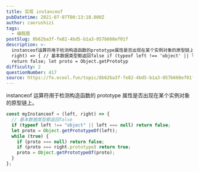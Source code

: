 ```yaml
---
title: 实现 instanceof
pubDatetime: 2021-07-07T00:13:18.000Z
author: caorushizi
tags:
  - 编程题
postSlug: 8b62ba3f-fe82-4bd5-b1a3-057b668ef01f
description: >-
  instanceof运算符用于检测构造函数的prototype属性是否出现在某个实例对象的原型链上。 const myInstanceof = (left,
  right) => { // 基本数据类型都返回false if (typeof left !== 'object' || left === null)
  return false; let proto = Object.getPrototyp
difficulty: 2
questionNumber: 417
source: https://fe.ecool.fun/topic/8b62ba3f-fe82-4bd5-b1a3-057b668ef01f
---
```


instanceof 运算符用于检测构造函数的 prototype 属性是否出现在某个实例对象的原型链上。

```js
const myInstanceof = (left, right) => {
  // 基本数据类型都返回false
  if (typeof left !== "object" || left === null) return false;
  let proto = Object.getPrototypeOf(left);
  while (true) {
    if (proto === null) return false;
    if (proto === right.prototype) return true;
    proto = Object.getPrototypeOf(proto);
  }
};
```
